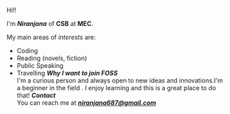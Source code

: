 Hi!!
  
  I'm ***Niranjana*** of **CSB** at **MEC**.</br>
   
  My main areas of *interests* are:
 + Coding
 + Reading (novels, fiction)
 + Public Speaking
 + Travelling
  ***Why I want to join  FOSS*** </br>
  I'm a curious person and always open to new ideas and innovations.I'm a beginner in the field . I enjoy learning and this is a 
  great place to do that!
  ***Contact*** </br>
 You can reach me at ***niranjana687@gmail.com***
